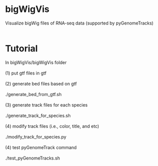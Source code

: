 # bigWigVis
Visualize bigWig files of RNA-seq data (supported by pyGenomeTracks)<br>
<br>
# Tutorial
In bigWigVis/bigWigVis folder<br>
<br>
(1) put gtf files in gtf<br>
<br>
(2) generate bed files based on gtf<br>
<br>
    ./generate_bed_from_gtf.sh<br>
<br>
(3) generate track files for each species<br>
<br>
    ./generate_track_for_species.sh<br>
<br>
(4) modify track files (i.e., color, title, and etc)<br>
<br>
./modify_track_for_species.py<br>
<br>
(4) test pyGenomeTrack command<br>
<br>
    ./test_pyGenomeTracks.sh<br>
<br>

